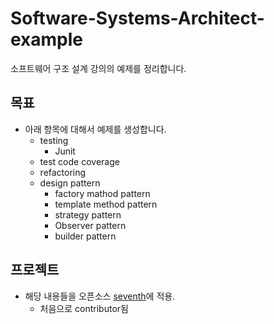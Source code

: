 # Software-Systems-Architect-example
소프트웨어 구조 설계 강의의 예제를 정리합니다.

## 목표
- 아래 항목에 대해서 예제를 생성합니다.
  - testing
    - Junit
  - test code coverage
  - refactoring
  - design pattern
    - factory mathod pattern
    - template method pattern
    - strategy pattern
    - Observer pattern
    - builder pattern

## 프로젝트
- 해당 내용들을 오픈소스 [seventh](https://github.com/tonysparks/seventh)에 적용.
  - 처음으로 contributor됨